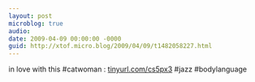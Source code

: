 ```yaml
---
layout: post
microblog: true
audio: 
date: 2009-04-09 00:00:00 -0000
guid: http://xtof.micro.blog/2009/04/09/t1482058227.html
---
```

in love with this #catwoman :  [tinyurl.com/cs5px3](http://tinyurl.com/cs5px3) #jazz #bodylanguage
